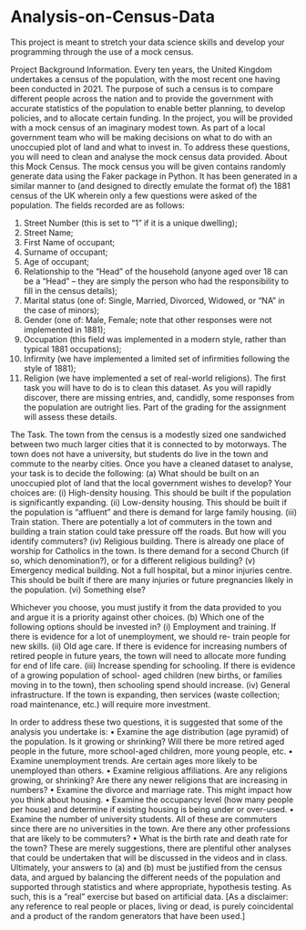 # Analysis-on-Census-Data
This project is meant to stretch your data science skills and develop your programming through the use of
a mock census. 

Project Background Information.
Every ten years, the United Kingdom undertakes a census of the population, with the most recent one having
been conducted in 2021. The purpose of such a census is to compare different people across the nation and to
provide the government with accurate statistics of the population to enable better planning, to develop policies,
and to allocate certain funding.
In the project, you will be provided with a mock census of an imaginary modest town. As part of a local government team who will be making decisions on what to do with an
unoccupied plot of land and what to invest in. To address these questions, you will need to clean and analyse the
mock census data provided.
About this Mock Census.
The mock census you will be given contains randomly generate data using the Faker package in Python. It has
been generated in a similar manner to (and designed to directly emulate the format of) the 1881 census of the
UK wherein only a few questions were asked of the population. The fields recorded are as follows:
1. Street Number (this is set to “1” if it is a unique dwelling);
2. Street Name;
3. First Name of occupant;
4. Surname of occupant;
5. Age of occupant;
6. Relationship to the “Head” of the household (anyone aged over 18 can be a “Head” – they are simply
the person who had the responsibility to fill in the census details);
7. Marital status (one of: Single, Married, Divorced, Widowed, or “NA” in the case of minors);
8. Gender (one of: Male, Female; note that other responses were not implemented in 1881);
9. Occupation (this field was implemented in a modern style, rather than typical 1881 occupations);
10. Infirmity (we have implemented a limited set of infirmities following the style of 1881);
11. Religion (we have implemented a set of real-world religions).
The first task you will have to do is to clean this dataset. As you will rapidly discover, there are missing entries,
and, candidly, some responses from the population are outright lies. Part of the grading for the assignment will
assess these details.

The Task. 
The town from the census is a modestly sized one sandwiched between two much larger cities that it
is connected to by motorways. The town does not have a university, but students do live in the town and
commute to the nearby cities. Once you have a cleaned dataset to analyse, your task is to decide the following:
(a) What should be built on an unoccupied plot of land that the local government wishes to
develop? Your choices are:
(i) High-density housing. This should be built if the population is significantly expanding.
(ii) Low-density housing. This should be built if the population is “affluent” and there is
demand for large family housing.
(iii) Train station. There are potentially a lot of commuters in the town and building a train
station could take pressure off the roads. But how will you identify commuters?
(iv) Religious building. There is already one place of worship for Catholics in the town. Is
there demand for a second Church (if so, which denomination?), or for a different religious building?
(v) Emergency medical building. Not a full hospital, but a minor injuries centre. This should
be built if there are many injuries or future pregnancies likely in the population.
(vi) Something else?

Whichever you choose, you must justify it from the data provided to you and argue it is a priority
against other choices.
(b) Which one of the following options should be invested in?
(i) Employment and training. If there is evidence for a lot of unemployment, we should re-
train people for new skills.
(ii) Old age care. If there is evidence for increasing numbers of retired people in future years,
the town will need to allocate more funding for end of life care.
(iii) Increase spending for schooling. If there is evidence of a growing population of school-
aged children (new births, or families moving in to the town), then schooling spend should increase.
(iv) General infrastructure. If the town is expanding, then services (waste collection; road
maintenance, etc.) will require more investment.

In order to address these two questions, it is suggested that some of the analysis you undertake is:
• Examine the age distribution (age pyramid) of the population. Is it growing or shrinking? Will
there be more retired aged people in the future, more school-aged children, more young
people, etc.
• Examine unemployment trends. Are certain ages more likely to be unemployed than others.
• Examine religious affiliations. Are any religions growing, or shrinking? Are there any newer
religions that are increasing in numbers?
• Examine the divorce and marriage rate. This might impact how you think about housing.
• Examine the occupancy level (how many people per house) and determine if existing housing
is being under or over-used.
• Examine the number of university students. All of these are commuters since there are no
universities in the town. Are there any other professions that are likely to be commuters?
• What is the birth rate and death rate for the town?
These are merely suggestions, there are plentiful other analyses that could be undertaken that will be
discussed in the videos and in class. Ultimately, your answers to (a) and (b) must be justified from the
census data, and argued by balancing the different needs of the population and supported through
statistics and where appropriate, hypothesis testing. As such, this is a “real” exercise but based on
artificial data. [As a disclaimer: any reference to real people or places, living or dead, is purely
coincidental and a product of the random generators that have been used.]
